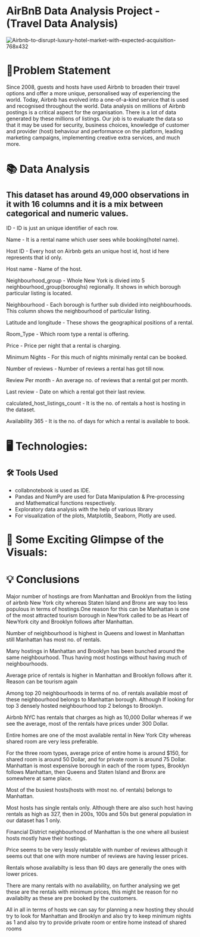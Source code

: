 # AirBnB Data Analysis Project - (Travel Data Analysis)

![Airbnb-to-disrupt-luxury-hotel-market-with-expected-acquisition-768x432](https://user-images.githubusercontent.com/88886118/205448343-1ed041cd-4cf2-4ae6-94dc-2c33e6b3b9be.jpeg)

# 📝Problem Statement

Since 2008, guests and hosts have used Airbnb to broaden their travel options and offer a more unique, personalised way of experiencing the world. Today, Airbnb has evolved into a one-of-a-kind service that is used and recognised throughout the world. Data analysis on millions of Airbnb postings is a critical aspect for the organisation. There is a lot of data generated by these millions of listings. Our job is to evaluate the data so that it may be used for security, business choices, knowledge of customer and provider (host) behaviour and performance on the platform, leading marketing campaigns, implementing creative extra services, and much more.

# 📚 Data Analysis
## This dataset has around 49,000 observations in it with 16 columns and it is a mix between categorical and numeric values.

ID - ID is just an unique identifier of each row.

Name - It is a rental name which user sees while booking(hotel name).

Host ID - Every host on Airbnb gets an unique host id, host id here represents that id only.

Host name - Name of the host.

Neighbourhood_group - Whole New York is divied into 5 neighbourhood_group(boroughs) regionally. It shows in which borough particular listing is located.

Neighbourhood - Each borough is further sub divided into neighbourhoods. This column shows the neighbourhood of particular listing.

Latitude and longitude - These shows the geographical positions of a rental.

Room_Type - Which room type a rental is offering.

Price - Price per night that a rental is charging.

Minimum Nights - For this much of nights minimally rental can be booked.

Number of reviews - Number of reviews a rental has got till now.

Review Per month - An average no. of reviews that a rental got per month.

Last review - Date on which a rental got their last review.

calculated_host_listings_count - It is the no. of rentals a host is hosting in the dataset.

Availability 365 - It is the no. of days for which a rental is available to book.

# 🖥️ Technologies:
## 🛠️ Tools Used
* collabnotebook is used as IDE. 
* Pandas and NumPy are used for Data Manipulation & Pre-processing and Mathematical functions respectively.
* Exploratory data analysis with the help of various library
* For visualization of the plots, Matplotlib, Seaborn, Plotly are used.

# 🌱 Some Exciting Glimpse of the Visuals:

# 💡 Conclusions


Major number of hostings are from Manhattan and Brooklyn from the listing of airbnb New York city whereas Staten Island and Bronx are way too less populous in terms of hostings.One reason for this can be Manhattan is one of the most attracted tourism borough in NewYork called to be as Heart of NewYork city and Brooklyn follows after Manhattan.

Number of neighbourhood is highest in Queens and lowest in Manhattan still Manhattan has most no. of rentals.

Many hostings in Manhattan and Brooklyn has been bunched around the same neighbourhood. Thus having most hostings without having much of neighbourhoods.

Average price of rentals is higher in Manhattan and Brooklyn follows after it. Reason can be tourism again

Among top 20 neighbourhoods in terms of no. of rentals available most of these neighbourhood belongs to Manhattan borough. Although If looking for top 3 densely hosted neighbourhood top 2 belongs to Brooklyn.

Airbnb NYC has rentals that charges as high as 10,000 Dollar whereas if we see the average, most of the rentals have prices under 300 Dollar.

Entire homes are one of the most available rental in New York City whereas shared room are very less preferable.

For the three room types, average price of entire home is around $150, for shared room is around 50 Dollar, and for private room is around 75 Dollar.
Manhattan is most expensive borough in each of the room types, Brooklyn follows Manhattan, then Queens and Staten Island and Bronx are somewhere at same place.

Most of the busiest hosts(hosts with most no. of rentals) belongs to Manhattan.

Most hosts has single rentals only. Although there are also such host having rentals as high as 327, then in 200s, 100s and 50s but general population in our dataset has 1 only.


Financial District neighbourhood of Manhattan is the one where all busiest hosts mostly have their hostings.

Price seems to be very lessly relatable with number of reviews although it seems out that one with more number of reviews are having lesser prices.

Rentals whose availabilty is less than 90 days are generally the ones with lower prices.

There are many rentals with no availability, on further analysing we get these are the rentals with minimum prices, this might be reason for no availabilty as these are pre booked by the customers.

All in all in terms of hosts we can say for planning a new hosting they should try to look for Manhattan and Brooklyn and also try to keep minimum nights as 1 and also try to provide private room or entire home instead of shared rooms

